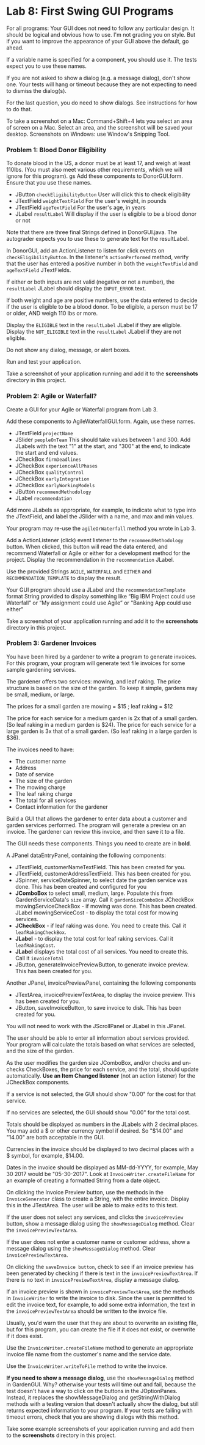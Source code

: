 # Lab 8: First Swing GUI Programs

For all programs: Your GUI does not need to follow any particular design. It should be logical and obvious how to use. I'm not grading you on style. But if you want to improve the appearance of your GUI above the default, go ahead. 

If a variable name is specified for a component, you should use it. The tests expect you to use these names.

If you are not asked to show a dialog (e.g. a message dialog), don't show one. Your tests will hang or timeout because they are not expecting to need to dismiss the dialog(s).

For the last question, you do need to show dialogs. See instructions for how to do that. 

To take a screenshot on a Mac: Command+Shift+4 lets you select an area of screen on a Mac. Select an area, and the screenshot will be saved your desktop. 
Screenshots on Windows: use Window's Snipping Tool.


### Problem 1: Blood Donor Eligibility

To donate blood in the US, a donor must be at least 17, and weigh at least 110lbs. (You must also meet various other requirements, which we will ignore for this program).
gs
Add these components to DonorGUI.form. Ensure that you use these names.
 
* JButton `checkEligibilityButton`        User will click this to check eligibility   
* JTextField `weightTextField`            For the user's weight, in pounds  
* JTextField `ageTextField`               For the user's age, in years   
* JLabel `resultLabel`                    Will display if the user is eligible to be a blood donor or not  

Note that there are three final Strings defined in DonorGUI.java. The autograder expects you to use these to generate text for the resultLabel.

In DonorGUI, add an ActionListener to listen for click events on `checkEligibilityButton`. 
In the listener's `actionPerformed` method, verify that the user has entered a positive number in both the `weightTextField` and `ageTextField` JTextFields.
 
If either or both inputs are not valid (negative or not a number), the `resultLabel` JLabel should display the `INPUT_ERROR` text.

If both weight and age are positive numbers, use the data entered to decide if the user is eligible to be a blood donor.
To be eligible, a person must be 17 or older, AND weigh 110 lbs or more.

Display the `ELIGIBLE` text in the `resultLabel` JLabel if they are eligible.
Display the `NOT_ELIGIBLE` text in the `resultLabel` JLabel if they are not eligible.

Do not show any dialog, message, or alert boxes. 

Run and test your application. 

Take a screenshot of your application running and add it to the **screenshots** directory in this project. 


### Problem 2: Agile or Waterfall?

Create a GUI for your Agile or Waterfall program from Lab 3.

Add these components to AgileWaterfallGUI.form. Again, use these names.

* JTextField `projectName`  
* JSlider `peopleOnTeam`  This should take values between 1 and 300. Add JLabels with the text "1" at the start, and "300" at the end, to indicate the start and end values.  
* JCheckBox `firmDeadlines`  
* JCheckBox `experienceAllPhases`  
* JCheckBox `qualityControl`  
* JCheckBox `earlyIntegration`  
* JCheckBox `earlyWorkingModels`  
* JButton `recommendMethodology`   
* JLabel `recommendation`    

Add more JLabels as appropriate, for example, to indicate what to type into the JTextField, and label the JSlider with a name, and max and min values. 

Your program may re-use the `agileOrWaterfall` method you wrote in Lab 3. 

Add a ActionListener (click) event listener to the `recommendMethodology` button. When clicked, this button will read the data entered, and recommend Waterfall or Agile or either for a development method for the project. Display the recommendation in the `recommendation` JLabel.

Use the provided Strings `AGILE`, `WATERFALL` and `EITHER` and `RECOMMENDATION_TEMPLATE` to display the result.

Your GUI program should use a JLabel and the `recommendationTemplate` format String provided to display something like “Big IBM Project could use Waterfall” or “My assignment could use Agile” or "Banking App could use either"

Take a screenshot of your application running and add it to the **screenshots** directory in this project. 


### Problem 3: Gardener Invoices

You have been hired by a gardener to write a program to generate invoices. For this program, your program will generate text file invoices for some sample gardening services.

The gardener offers two services: mowing, and leaf raking.
The price structure is based on the size of the garden. To keep it simple, gardens may be small, medium, or large.

The prices for a small garden are mowing = $15 ; leaf raking = $12 

The price for each service for a medium garden is 2x that of a small garden.  (So leaf raking in a medium garden is $24).
The price for each service for a large garden is 3x that of a small garden.   (So leaf raking in a large garden is $36).

 The invoices need to have:
 
 * The customer name
 * Address
 * Date of service
 * The size of the garden
 * The mowing charge 
 * The leaf raking charge
 * The total for all services
 * Contact information for the gardener
 
 
Build a GUI that allows the gardener to enter data about a customer and garden services performed. The program will generate a preview on an invoice. The gardener can review this invoice, and then save it to a file.  

The GUI needs these components. Things you need to create are in **bold**.

A JPanel dataEntryPanel, containing the following components:

* JTextField, customerNameTextField. This has been created for you.
* JTextField, customerAddressTextField. This has been created for you.
* JSpinner, serviceDateSpinner, to select date the garden service was done. This has been created and configured for you
* **JComboBox** to select small, medium, large. Populate this from GardenServiceData's `size` array. Call it `gardenSizeComboBox`
JCheckBox mowingServiceCheckBox - if mowing was done. This has been created.
JLabel mowingServiceCost - to display the total cost for mowing services.
* **JCheckBox** - if leaf raking was done. You need to create this. Call it `leafRakingCheckBox`.
* **JLabel** - to display the total cost for leaf raking services. Call it `leafRakingCost`.
* **JLabel** displays the total cost of all services. You need to create this. Call it `invoiceTotal`
* JButton, generateInvoicePreviewButton, to generate invoice preview. This has been created for you.


Another JPanel, invoicePreviewPanel, containing the following components

* JTextArea, invoicePreviewTextArea, to display the invoice preview. This has been created for you.
* JButton, saveInvoiceButton, to save invoice to disk. This has been created for you.

You will not need to work with the JScrollPanel or JLabel in this JPanel. 

The user should be able to enter all information about services provided. Your program will calculate the totals based on what services are selected, and the size of the garden.

As the user modifies the garden size JComboBox, and/or checks and un-checks CheckBoxes, the price for each service, and the total, should update automatically. **Use an Item Changed listener** (not an action listener) for the JCheckBox components. 

If a service is not selected, the GUI should show "0.00" for the cost for that service.

If no services are selected, the GUI should show "0.00" for the total cost. 

Totals should be displayed as numbers in the JLabels with 2 decimal places. You may add a $ or other currency symbol if desired. So "$14.00" and "14.00" are both acceptable in the GUI. 

Currencies in the invoice should be displayed to two decimal places with a $ symbol, for example, $14.00. 

Dates in the invoice should be displayed as MM-dd-YYYY, for example, May 30 2017 would be "05-30-2017".  Look at `InvoiceWriter.createFileName` for an example of creating a formatted String from a date object.

On clicking the Invoice Preview button, use the methods in the `InvoiceGenerator` class to create a String, with the entire invoice. Display this in the JTextArea.  The user will be able to make edits to this text.

If the user does not select any services, and clicks the `invoicePreview` button, show a message dialog using the `showMessageDialog` method. Clear the `invoicePreviewTextArea`.

If the user does not enter a customer name or customer address, show a message dialog using the `showMessageDialog` method. Clear `invoicePreviewTextArea`.

On clicking the `saveInvoice button`, check to see if an invoice preview has been generated by checking if there is text in the `invoicePreviewTextArea`. If there is no text in `invoicePreviewTextArea`, display a message dialog.

If an invoice preview is shown in `invoicePreviewTextArea`, use the methods in `InvoiceWriter` to write the invoice to disk. Since the user is permitted to edit the invoice text, for example, to add some extra information, the text in the `invoicePreviewTextArea` should be written to the invoice file. 
  
Usually, you'd warn the user that they are about to overwrite an existing file, but for this program, you can create the file if it does not exist, or overwrite if it does exist.  

Use the `InvoiceWriter.createFileName` method to generate an appropriate invoice file name from the customer's name and the service date.

Use the `InvoiceWriter.writeToFile` method to write the invoice.

**If you need to show a message dialog**, use the `showMessageDialog` method in GardenGUI. Why? otherwise your tests will time out and fail, because the test doesn't have a way to click on the buttons in the JOptionPanes. Instead, it replaces the showMessageDialog and getStringWithDialog methods with a testing version that doesn't actually show the dialog, but still returns expected information to your program.   If your tests are failing with timeout errors, check that you are showing dialogs with this method.

Take some example screenshots of your application running and add them to the **screenshots** directory in this project. 

